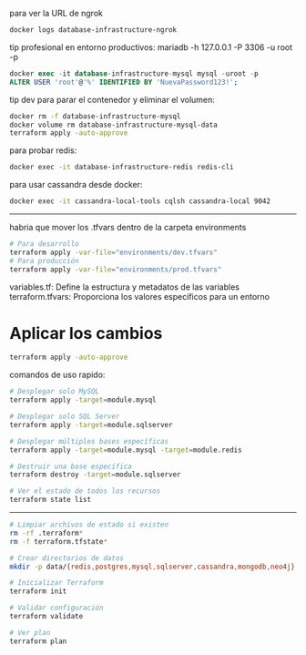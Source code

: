 para ver la URL de ngrok

```sh
docker logs database-infrastructure-ngrok
```

tip profesional en entorno productivos: mariadb -h 127.0.0.1 -P 3306 -u root -p

```sql
docker exec -it database-infrastructure-mysql mysql -uroot -p
ALTER USER 'root'@'%' IDENTIFIED BY 'NuevaPassword123!';
```

tip dev para parar el contenedor y eliminar el volumen:

```sh
docker rm -f database-infrastructure-mysql
docker volume rm database-infrastructure-mysql-data
terraform apply -auto-approve
```

para probar redis:

```sh
docker exec -it database-infrastructure-redis redis-cli
```

para usar cassandra desde docker:

```sh
docker exec -it cassandra-local-tools cqlsh cassandra-local 9042
```

---

habria que mover los .tfvars dentro de la carpeta environments

```sh
# Para desarrollo
terraform apply -var-file="environments/dev.tfvars"
# Para producción
terraform apply -var-file="environments/prod.tfvars"
```

variables.tf: Define la estructura y metadatos de las variables
terraform.tfvars: Proporciona los valores específicos para un entorno

# Aplicar los cambios

```sh
terraform apply -auto-approve
```

comandos  de uso rapido:

```sh
# Desplegar solo MySQL
terraform apply -target=module.mysql

# Desplegar solo SQL Server
terraform apply -target=module.sqlserver

# Desplegar múltiples bases específicas
terraform apply -target=module.mysql -target=module.redis

# Destruir una base específica
terraform destroy -target=module.sqlserver

# Ver el estado de todos los recursos
terraform state list
```

---

```sh
# Limpiar archivos de estado si existen
rm -rf .terraform*
rm -f terraform.tfstate*

# Crear directorios de datos
mkdir -p data/{redis,postgres,mysql,sqlserver,cassandra,mongodb,neo4j}

# Inicializar Terraform
terraform init

# Validar configuración
terraform validate

# Ver plan
terraform plan
```

